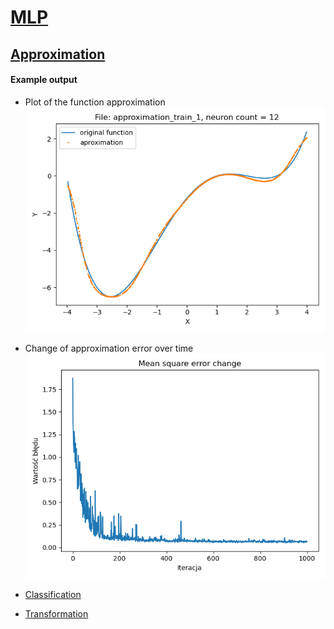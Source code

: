 # [MLP](https://github.com/ZdrzalikPrzemyslaw/Machine-Learning/tree/master/MultilayerPerceptron)

## [Approximation](https://github.com/ZdrzalikPrzemyslaw/Machine-Learning/tree/master/MultilayerPerceptron/Approximation)

#### Example output

* Plot of the function approximation
![Plot](https://github.com/ZdrzalikPrzemyslaw/Machine-Learning/blob/master/.github/Approximation_MLP_Example_Plot.png)
* Change of approximation error over time
![Error](https://github.com/ZdrzalikPrzemyslaw/Machine-Learning/blob/master/.github/Approximation_MLP_Example_Error.png)


* [Classification](https://github.com/ZdrzalikPrzemyslaw/Machine-Learning/tree/master/MultilayerPerceptron/Classification)
* [Transformation](https://github.com/ZdrzalikPrzemyslaw/Machine-Learning/tree/master/MultilayerPerceptron/Transformation)